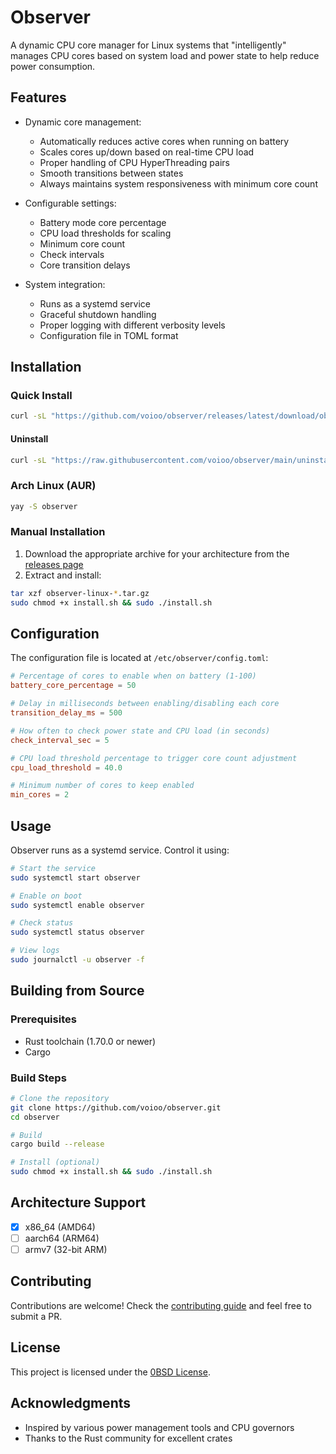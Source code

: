 # Observer

A dynamic CPU core manager for Linux systems that "intelligently" manages CPU cores based on system load and power state to help reduce power consumption.

## Features

- Dynamic core management:
  - Automatically reduces active cores when running on battery
  - Scales cores up/down based on real-time CPU load
  - Proper handling of CPU HyperThreading pairs
  - Smooth transitions between states
  - Always maintains system responsiveness with minimum core count

- Configurable settings:
  - Battery mode core percentage
  - CPU load thresholds for scaling
  - Minimum core count
  - Check intervals
  - Core transition delays

- System integration:
  - Runs as a systemd service
  - Graceful shutdown handling
  - Proper logging with different verbosity levels
  - Configuration file in TOML format

## Installation

### Quick Install

```bash
curl -sL "https://github.com/voioo/observer/releases/latest/download/observer-linux-amd64.tar.gz" | sudo bash -c 'tar xz -C /tmp && bash /tmp/install.sh'
```

#### Uninstall

```bash
curl -sL "https://raw.githubusercontent.com/voioo/observer/main/uninstall.sh" | sudo bash
```

### Arch Linux (AUR)
```bash
yay -S observer
```

### Manual Installation
1. Download the appropriate archive for your architecture from the [releases page](https://github.com/voioo/observer/releases)
2. Extract and install:
```bash
tar xzf observer-linux-*.tar.gz
sudo chmod +x install.sh && sudo ./install.sh
```

## Configuration

The configuration file is located at `/etc/observer/config.toml`:

```toml
# Percentage of cores to enable when on battery (1-100)
battery_core_percentage = 50

# Delay in milliseconds between enabling/disabling each core
transition_delay_ms = 500

# How often to check power state and CPU load (in seconds)
check_interval_sec = 5

# CPU load threshold percentage to trigger core count adjustment
cpu_load_threshold = 40.0

# Minimum number of cores to keep enabled
min_cores = 2
```

## Usage

Observer runs as a systemd service. Control it using:

```bash
# Start the service
sudo systemctl start observer

# Enable on boot
sudo systemctl enable observer

# Check status
sudo systemctl status observer

# View logs
sudo journalctl -u observer -f
```

## Building from Source

### Prerequisites
- Rust toolchain (1.70.0 or newer)
- Cargo

### Build Steps
```bash
# Clone the repository
git clone https://github.com/voioo/observer.git
cd observer

# Build
cargo build --release

# Install (optional)
sudo chmod +x install.sh && sudo ./install.sh
```

## Architecture Support

- [x] x86_64 (AMD64)
- [ ] aarch64 (ARM64)
- [ ] armv7 (32-bit ARM)

## Contributing

Contributions are welcome! Check the [contributing guide](https://github.com/voioo/observer/blob/main/CONTRIBUTING.md) and feel free to submit a PR.

## License

This project is licensed under the [0BSD License](LICENSE).

## Acknowledgments

- Inspired by various power management tools and CPU governors
- Thanks to the Rust community for excellent crates
